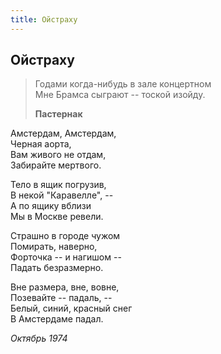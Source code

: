 ```yaml
---
title: Ойстраху
---
```

## Ойстраху

> Годами когда-нибудь в зале концертном\
> Мне Брамса сыграют -- тоской изойду.
>
> **Пастернак**

Амстердам, Амстердам,\
Черная аорта,\
Вам живого не отдам,\
Забирайте мертвого.

Тело в ящик погрузив,\
В некой "Каравелле", --\
А по ящику вблизи\
Мы в Москве ревели.

Страшно в городе чужом\
Помирать, наверно,\
Форточка -- и нагишом --\
Падать безразмерно.

Вне размера, вне, вовне,\
Позевайте -- падаль, --\
Белый, синий, красный снег\
В Амстердаме падал.

*Октябрь 1974*